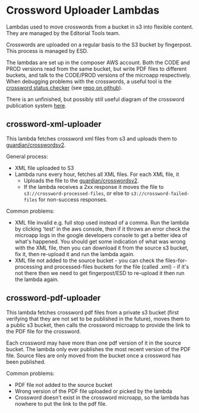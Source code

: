 # Crossword Uploader Lambdas
Lambdas used to move crosswords from a bucket in s3 into flexible content. They are managed
by the Editorial Tools team.

Crosswords are uploaded on a regular basis to the S3 bucket by fingerpost. This process is managed by ESD.

The lambdas are set up in the composer AWS account. Both the CODE and PROD versions read from the same bucket, but write PDF files to different buckets, and talk to the CODE/PROD versions of the microapp respectively. When debugging problems with the crosswords, a useful tool is the [crossword status checker](http://crossword-status-checker-prod.s3-website-eu-west-1.amazonaws.com/) (see [repo on github](https://github.com/guardian/crossword-status-checker)).

There is an unfinished, but possibly still useful diagram of the crossword publication system [here](https://docs.google.com/drawings/d/1q0FDZIbTDRtRMcMnciEywwgg3VnDYBDxxOATRBfWPsM/).

## crossword-xml-uploader
This lambda fetches crossword xml files from s3 and uploads them to [guardian/crosswordsv2](https://github.com/guardian/crosswordv2).

General process:

 - XML file uploaded to S3
 - Lambda runs every hour, fetches all XML files. For each XML file, it
   - Uploads the file to the [guardian/crosswordsv2](https://github.com/guardian/crosswordv2).
   - If the lambda receives a 2xx response it moves the file to `s3://crossword-processed-files`, or else to `s3://crossword-failed-files` for non-success responses.


Common problems:
 - XML file invalid e.g. full stop used instead of a comma. Run the lambda by clicking 'test' in the aws console, then if it throws an error check the microapp logs in the google developers console to get a better idea of what's happened. You should get some indication of what was wrong with the XML file, then you can download it from the source s3 bucket, fix it, then re-upload it and run the lambda again.
 - XML file not added to the source bucket - you can check the files-for-processing and processed-files buckets for the file (called <crosswordnumber>.xml) - if it's not there then we need to get fingerpost/ESD to re-upload it then run the lambda again.

## crossword-pdf-uploader
This lambda fetches crossword pdf files from a private s3 bucket
(first verifying that they are not set to be published in the future), moves
them to a public s3 bucket, then calls the crossword microapp to provide the link to the PDF file for the crossword.

Each crossword may have more than one pdf version of it in the source bucket. The lambda only ever publishes the most recent version of the PDF file. Source files are only moved from the bucket once a crossword has been published.

Common problems:
 - PDF file not added to the source bucket
 - Wrong version of the PDF file uploaded or picked by the lambda
 - Crossword doesn't exist in the crossword microapp, so the lambda has nowhere to put the link to the pdf file.
